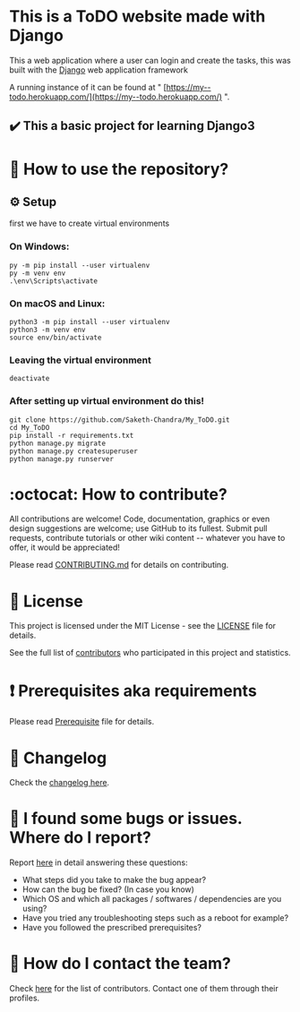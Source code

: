 # This is a ToDO website made with Django
This a web application where a user can login and create the tasks, this was built with the [Django](https://www.djangoproject.com/) web application framework

A running instance of it can be found at " 
[https://my--todo.herokuapp.com/](https://my--todo.herokuapp.com/) ".

## :heavy_check_mark: This a basic project for learning Django3


# :book: How to use the repository?
## :gear: Setup

first we have to create virtual environments

### On Windows: 
```
py -m pip install --user virtualenv
py -m venv env
.\env\Scripts\activate
```

### On macOS and Linux:
```
python3 -m pip install --user virtualenv
python3 -m venv env
source env/bin/activate
```
### Leaving the virtual environment
```
deactivate
```
### After setting up virtual environment do this!
``` 
git clone https://github.com/Saketh-Chandra/My_ToDO.git
cd My_ToDO
pip install -r requirements.txt
python manage.py migrate
python manage.py createsuperuser
python manage.py runserver
```

# :octocat: How to contribute?

All contributions are welcome! Code, documentation, graphics or even design suggestions are welcome; use GitHub to its fullest. Submit pull requests, contribute tutorials or other wiki content -- whatever you have to offer, it would be appreciated!

Please read [CONTRIBUTING.md](CONTRIBUTING.md) for details on contributing.



# :scroll: License

This project is licensed under the MIT License - see the [LICENSE](LICENSE) file for details.


See the full list of [contributors](https://github.com/Saketh-Chandra/flask_basic/graphs/contributors) who participated in this project and statistics.

# :heavy_exclamation_mark: Prerequisites aka requirements

Please read [Prerequisite](Prerequisite.md) file for details.

# :scroll: Changelog

Check the [changelog here](https://github.com/Saketh-Chandra/My_ToDO/commits/master).

# :scroll: I found some bugs or issues. Where do I report?

Report [here](https://github.com/Saketh-Chandra/My_ToDO/issues/new) in detail answering these questions:

* What steps did you take to make the bug appear?
* How can the bug be fixed? (In case you know)
* Which OS and which all packages / softwares / dependencies are you using?
* Have you tried any troubleshooting steps such as a reboot for example?
* Have you followed the prescribed prerequisites?

# :scroll: How do I contact the team?

Check [here](https://github.com/Saketh-Chandra/My_ToDO/graphs/contributors) for the list of contributors. Contact one of them through their profiles.
